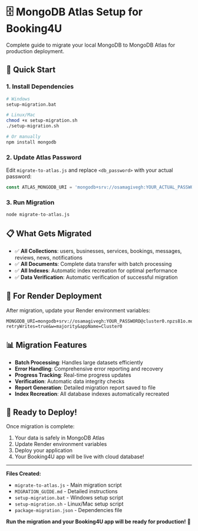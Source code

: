 # 🗄️ MongoDB Atlas Setup for Booking4U

Complete guide to migrate your local MongoDB to MongoDB Atlas for production deployment.

## 🎯 Quick Start

### 1. Install Dependencies
```bash
# Windows
setup-migration.bat

# Linux/Mac
chmod +x setup-migration.sh
./setup-migration.sh

# Or manually
npm install mongodb
```

### 2. Update Atlas Password
Edit `migrate-to-atlas.js` and replace `<db_password>` with your actual password:
```javascript
const ATLAS_MONGODB_URI = 'mongodb+srv://osamagivegh:YOUR_ACTUAL_PASSWORD@cluster0.npzs81o.mongodb.net/booking4U?retryWrites=true&w=majority&appName=Cluster0';
```

### 3. Run Migration
```bash
node migrate-to-atlas.js
```

## 📋 What Gets Migrated

- ✅ **All Collections**: users, businesses, services, bookings, messages, reviews, news, notifications
- ✅ **All Documents**: Complete data transfer with batch processing
- ✅ **All Indexes**: Automatic index recreation for optimal performance
- ✅ **Data Verification**: Automatic verification of successful migration

## 🔧 For Render Deployment

After migration, update your Render environment variables:

```
MONGODB_URI=mongodb+srv://osamagivegh:YOUR_PASSWORD@cluster0.npzs81o.mongodb.net/booking4U?retryWrites=true&w=majority&appName=Cluster0
```

## 📊 Migration Features

- **Batch Processing**: Handles large datasets efficiently
- **Error Handling**: Comprehensive error reporting and recovery
- **Progress Tracking**: Real-time progress updates
- **Verification**: Automatic data integrity checks
- **Report Generation**: Detailed migration report saved to file
- **Index Recreation**: All database indexes automatically recreated

## 🚀 Ready to Deploy!

Once migration is complete:
1. Your data is safely in MongoDB Atlas
2. Update Render environment variables
3. Deploy your application
4. Your Booking4U app will be live with cloud database!

---

**Files Created:**
- `migrate-to-atlas.js` - Main migration script
- `MIGRATION_GUIDE.md` - Detailed instructions
- `setup-migration.bat` - Windows setup script
- `setup-migration.sh` - Linux/Mac setup script
- `package-migration.json` - Dependencies file

**Run the migration and your Booking4U app will be ready for production!** 🎉
